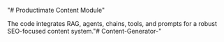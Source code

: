 "# Productimate Content Module" 


The code integrates RAG, agents, chains, tools, and prompts for a robust SEO-focused content system."# Content-Generator-" 
